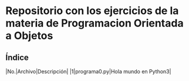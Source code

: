 # Repositorio con los ejercicios de la materia de Programacion Orientada a Objetos

## Índice

|No.|Archivo|Descripción|
|1|programa0.py|Hola mundo en Python3|

